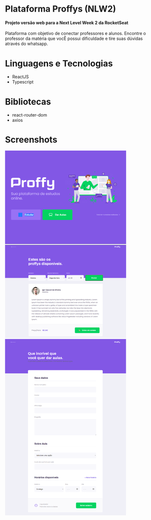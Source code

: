 # Plataforma Proffys (NLW2)

#### Projeto versão web para a Next Level Week 2 da RocketSeat
Plataforma com objetivo de conectar professores e alunos.
Encontre o professor da matéria que vocÊ possui dificuldade e tire suas dúvidas através do whatsapp.

Linguagens e Tecnologias
========================
- ReactJS
- Typescript

Bibliotecas
============
- react-router-dom
- axios

Screenshots
===================
<img src="./screenshots/landing.png" width="400px"> <img src="./screenshots/study.png" width="400px"> <img src="./screenshots/give-classes.png" width="400px">

